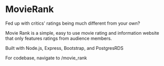 # MovieRank

Fed up with critics' ratings being much different from your own?

Movie Rank is a simple, easy to use movie rating and information website that only features ratings from audience members.

Built with Node.js, Express, Bootstrap, and PostgresRDS

For codebase, navigate to /movie_rank
